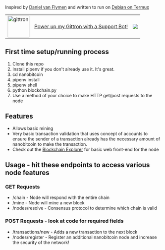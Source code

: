 Inspired by [Daniel van Flymen](https://hackernoon.com/learn-blockchains-by-building-one-117428612f46) and written to run on [Debian on Termux](https://github.com/sp4rkie/debian-on-termux)


<table border="0"><tr>  <td><a href="https://gittron.me/bots/0x178b1cb25cc2eecb4d3ad2ac558c1695"><img src="https://s3.amazonaws.com/od-flat-svg/0x178b1cb25cc2eecb4d3ad2ac558c1695.png" alt="gittron" width="70"/></a></td><td><a href="https://gittron.me/bots/0x178b1cb25cc2eecb4d3ad2ac558c1695">Power up my Gittron with a Support Bot!</a></td><td><img src="https://badgen.net/https/data.gittron.me/v1/bots/supporter-count/0x178b1cb25cc2eecb4d3ad2ac558c1695"></td></tr></table>


## First time setup/running process
1. Clone this repo
2. Install pipenv if you don't already use it.  It's great.
3. cd nanobitcoin
4. pipenv install
5. pipenv shell
6. python blockchain.py
7. Use a method of your choice to make HTTP get/post requests to the node

## Features
* Allows basic mining
* Very basic transaction validation that uses concept of accounts to ensure the sender of a transaction already has the necessary amount of nanobitcoin to make the transaction.
* Check out the [Blockchain Explorer](https://www.github.com/acolytec3/blockchain-explorer) for basic web front-end for the node

## Usage - hit these endpoints to access various node features
### GET Requests
* /chain - Node will respond with the entire chain
* /mine  - Node will mine a new block 
* /nodes/resolve - Consensus protocol to determine which chain is valid
### POST Requests - look at code for required fields
* /transactions/new - Adds a new transaction to the next block
* /nodes/register - Register an additional nanobitcoin node and increase the security of the network!


